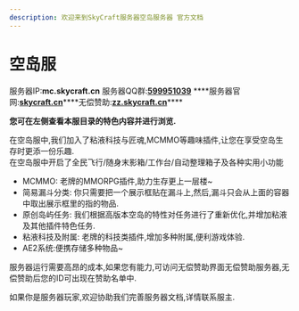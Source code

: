 ```yaml
---
description: 欢迎来到SkyCraft服务器空岛服务器 官方文档
---
```


# 空岛服

服务器IP:**mc.skycraft.cn** 服务器QQ群:[**599951039**](https://jq.qq.com/?_wv=1027&k=5FAjah40) ****服务器官网:[**skycraft.cn​**](https://skycraft.cn/) ****无偿赞助:[**zz.skycraft.cn​**](https://zz.skycraft.cn/)\*\*\*\*

**您可在左侧查看本服目录的特色内容并进行浏览.**

在空岛服中,我们加入了粘液科技与匠魂,MCMMO等趣味插件,让您在享受空岛生存时更添一份乐趣.  
在空岛服中开启了全民飞行/随身末影箱/工作台/自动整理箱子及各种实用小功能

* MCMMO: 老牌的MMORPG插件,助力生存更上一层楼~
* 简易漏斗分类: 你只需要把一个展示框贴在漏斗上,然后,漏斗只会从上面的容器中取出展示框里的指的物品.
* 原创岛屿任务: 我们根据高版本空岛的特性对任务进行了重新优化,并增加粘液及其他插件特色任务.
* 粘液科技及附属: 老牌的科技类插件,增加多种附属,便利游戏体验.
* AE2系统:便携存储多种物品~

服务器运行需要高昂的成本,如果您有能力,可访问无偿赞助界面无偿赞助服务器,无偿赞助后您的ID可出现在赞助名单中.

如果你是服务器玩家,欢迎协助我们完善服务器文档,详情联系服主.

